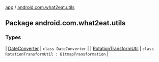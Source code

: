 [app](../index.md) / [android.com.what2eat.utils](./index.md)

## Package android.com.what2eat.utils

### Types

| [DateConverter](-date-converter/index.md) | `class DateConverter` |
| [RotationTransformUtil](-rotation-transform-util/index.md) | `class RotationTransformUtil : BitmapTransformation` |

